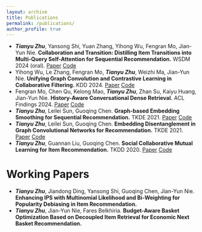 ```yaml
---
layout: archive
title: Publications
permalink: /publications/
author_profile: true
---
```


* ***Tianyu Zhu***, Yansong Shi, Yuan Zhang, Yihong Wu, Fengran Mo, Jian-Yun Nie. **Collaboration and Transition: Distilling Item Transitions into Multi-Query Self-Attention for Sequential Recommendation.** WSDM 2024 (oral). [Paper](https://arxiv.org/pdf/2311.01056) [Code](https://github.com/zhuty16/MQSA-TED)
* Yihong Wu, Le Zhang, Fengran Mo, ***Tianyu Zhu***, Weizhi Ma, Jian-Yun Nie. **Unifying Graph Convolution and Contrastive Learning in Collaborative Filtering.** KDD 2024. [Paper]() [Code]()
* Fengran Mo, Chen Qu, Kelong Mao, ***Tianyu Zhu***, Zhan Su, Kaiyu Huang, Jian-Yun Nie. **History-Aware Conversational Dense Retrieval.** ACL Findings 2024. [Paper]() [Code]()
* ***Tianyu Zhu***, Leilei Sun, Guoqing Chen. **Graph-based Embedding Smoothing for Sequential Recommendation.** TKDE 2021. [Paper](https://ieeexplore.ieee.org/abstract/document/9405450?casa_token=H9BLiC5GkqoAAAAA:CDnkn4T_TlbDUPzMPVQZNata6XlS6t_precdKAZdH-Yymk4tBJNKrOknBU7cM9SaRFHJb_K84G8) [Code](https://github.com/zhuty16/GES)
* ***Tianyu Zhu***, Leilei Sun, Guoqing Chen. **Embedding Disentanglement in Graph Convolutional Networks for Recommendation.** TKDE 2021. [Paper](https://ieeexplore.ieee.org/abstract/document/9449924?casa_token=6Hmtinsmm8wAAAAA:e2j--64R4J82dZMjKsQkHjj7TcfFGCKYPfNO8Q7d9EW5Ro7dWBpmQ5x8l6w7KzbbDiyR_Gp5TAg) [Code](https://github.com/zhuty16/CIGCN)
* ***Tianyu Zhu***, Guannan Liu, Guoqing Chen. **Social Collaborative Mutual Learning for Item Recommendation.** TKDD 2020. [Paper](https://dl.acm.org/doi/abs/10.1145/3387162?casa_token=CfxOOji5UukAAAAA:1qivs-DI3qza8LBX2tduTl2WvWvpKAmI5jRViBot-S6g64beMNWIc3xQVWP1FuVqChJSgcSQ_X0) [Code](https://github.com/zhuty16/SCML)


Working Papers
===
* ***Tianyu Zhu***, Jiandong Ding, Yansong Shi, Guoqing Chen, Jian-Yun Nie. **Enhancing IPS with Multinomial Likelihood and Bi-Weighting for Popularity Debiasing in Item Recommendation.** 
* ***Tianyu Zhu***, Jian-Yun Nie, Fares Belkhiria. **Budget-Aware Basket Optimization Based on Decoupled Item Retrieval for Economic Next Basket Recommendation.** 
